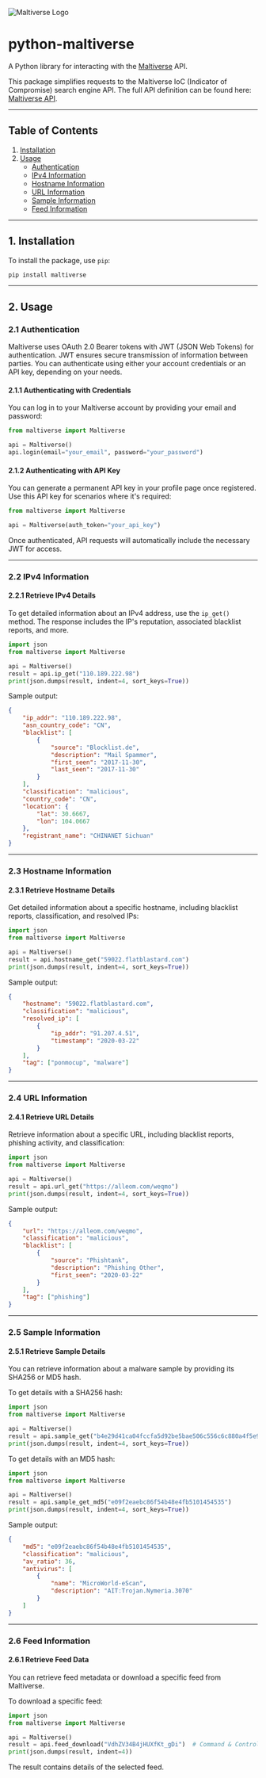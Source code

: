 ![Maltiverse Logo](https://maltiverse.com/assets/images/logo/logo_letters_black.png)

# python-maltiverse

A Python library for interacting with the [Maltiverse](https://www.maltiverse.com/) API.

This package simplifies requests to the Maltiverse IoC (Indicator of Compromise) search engine API. The full API definition can be found here: [Maltiverse API](https://app.swaggerhub.com/apis-docs/maltiverse/api/1.0.0-oas3).

---

## Table of Contents
1. [Installation](#1-installation)
2. [Usage](#2-usage)
   - [Authentication](#21-authentication)
   - [IPv4 Information](#22-ipv4)
   - [Hostname Information](#23-hostname)
   - [URL Information](#24-url)
   - [Sample Information](#25-sample)
   - [Feed Information](#26-feed)

---

## 1. Installation

To install the package, use `pip`:

```bash
pip install maltiverse
```

---

## 2. Usage

### 2.1 Authentication

Maltiverse uses OAuth 2.0 Bearer tokens with JWT (JSON Web Tokens) for authentication. JWT ensures secure transmission of information between parties. You can authenticate using either your account credentials or an API key, depending on your needs.

#### 2.1.1 Authenticating with Credentials
You can log in to your Maltiverse account by providing your email and password:

```python
from maltiverse import Maltiverse

api = Maltiverse()
api.login(email="your_email", password="your_password")
```

#### 2.1.2 Authenticating with API Key
You can generate a permanent API key in your profile page once registered. Use this API key for scenarios where it's required:

```python
from maltiverse import Maltiverse

api = Maltiverse(auth_token="your_api_key")
```

Once authenticated, API requests will automatically include the necessary JWT for access.

---

### 2.2 IPv4 Information

#### 2.2.1 Retrieve IPv4 Details

To get detailed information about an IPv4 address, use the `ip_get()` method. The response includes the IP's reputation, associated blacklist reports, and more.

```python
import json
from maltiverse import Maltiverse

api = Maltiverse()
result = api.ip_get("110.189.222.98")
print(json.dumps(result, indent=4, sort_keys=True))
```

Sample output:

```json
{
    "ip_addr": "110.189.222.98",
    "asn_country_code": "CN",
    "blacklist": [
        {
            "source": "Blocklist.de",
            "description": "Mail Spammer",
            "first_seen": "2017-11-30",
            "last_seen": "2017-11-30"
        }
    ],
    "classification": "malicious",
    "country_code": "CN",
    "location": {
        "lat": 30.6667,
        "lon": 104.0667
    },
    "registrant_name": "CHINANET Sichuan"
}
```

---

### 2.3 Hostname Information

#### 2.3.1 Retrieve Hostname Details

Get detailed information about a specific hostname, including blacklist reports, classification, and resolved IPs:

```python
import json
from maltiverse import Maltiverse

api = Maltiverse()
result = api.hostname_get("59022.flatblastard.com")
print(json.dumps(result, indent=4, sort_keys=True))
```

Sample output:

```json
{
    "hostname": "59022.flatblastard.com",
    "classification": "malicious",
    "resolved_ip": [
        {
            "ip_addr": "91.207.4.51",
            "timestamp": "2020-03-22"
        }
    ],
    "tag": ["ponmocup", "malware"]
}
```

---

### 2.4 URL Information

#### 2.4.1 Retrieve URL Details

Retrieve information about a specific URL, including blacklist reports, phishing activity, and classification:

```python
import json
from maltiverse import Maltiverse

api = Maltiverse()
result = api.url_get("https://alleom.com/weqmo")
print(json.dumps(result, indent=4, sort_keys=True))
```

Sample output:

```json
{
    "url": "https://alleom.com/weqmo",
    "classification": "malicious",
    "blacklist": [
        {
            "source": "Phishtank",
            "description": "Phishing Other",
            "first_seen": "2020-03-22"
        }
    ],
    "tag": ["phishing"]
}
```

---

### 2.5 Sample Information

#### 2.5.1 Retrieve Sample Details

You can retrieve information about a malware sample by providing its SHA256 or MD5 hash.

To get details with a SHA256 hash:

```python
import json
from maltiverse import Maltiverse

api = Maltiverse()
result = api.sample_get("b4e29d41ca04fccfa5d92be5bae506c556c6c880a4f5e9932f1e4a0766a2fd15")
print(json.dumps(result, indent=4, sort_keys=True))
```

To get details with an MD5 hash:

```python
import json
from maltiverse import Maltiverse

api = Maltiverse()
result = api.sample_get_md5("e09f2eaebc86f54b48e4fb5101454535")
print(json.dumps(result, indent=4, sort_keys=True))
```

Sample output:

```json
{
    "md5": "e09f2eaebc86f54b48e4fb5101454535",
    "classification": "malicious",
    "av_ratio": 36,
    "antivirus": [
        {
            "name": "MicroWorld-eScan",
            "description": "AIT:Trojan.Nymeria.3070"
        }
    ]
}
```

---

### 2.6 Feed Information

#### 2.6.1 Retrieve Feed Data

You can retrieve feed metadata or download a specific feed from Maltiverse.

To download a specific feed:

```python
import json
from maltiverse import Maltiverse

api = Maltiverse()
result = api.feed_download("VdhZV34B4jHUXfKt_gDi")  # Command & Control feed
print(json.dumps(result, indent=4))
```

The result contains details of the selected feed.
